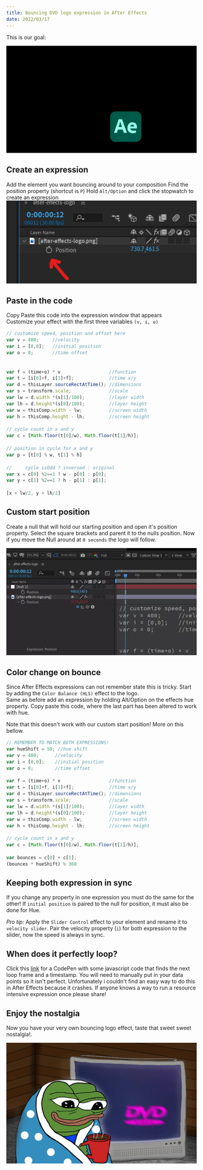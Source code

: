 ```yaml
---
title: Bouncing DVD logo expression in After Effects
date: 2022/03/17
---
```


This is our goal:

![](images/ae-bouncing.webp)


## Create an expression

Add the element you want bouncing around to your composition
Find the position property (shortcut is `P`)
Hold `Alt/Option` and click the stopwatch to create an expression
![](images/stopwatch.png)

## Paste in the code
Copy Paste this code into the expression window that appears  
Customize your effect with the first three variables `(v, i, o)`

```javascript
// customize speed, position and offset here
var v = 400;     //velocity
var i = [0,0];   //initial position
var o = 0;       //time offset


var f = (time+o) * v                  //function
var t = [i[0]+f, i[1]+f];             //time x/y
var d = thisLayer.sourceRectAtTime(); //dimensions
var s = transform.scale;              //scale
var lw = d.width *(s[1]/100);         //layer width
var lh = d.height*(s[0]/100);         //layer height
var w = thisComp.width - lw;          //screen width
var h = thisComp.height - lh;         //screen height

// cycle count in x and y
var c = [Math.floor(t[0]/w), Math.floor(t[1]/h)];

// position in cycle for x and y
var p = [t[0] % w, t[1] % h]

//     cycle isOdd ? inversed : original      
var x = c[0] %2==1 ? w - p[0] : p[0];
var y = c[1] %2==1 ? h - p[1] : p[1];

[x + lw/2, y + lh/2]
```

## Custom start position

Create a null that will hold our starting position and open it's position property.
Select the square brackets and parent it to the nulls position.
Now if you move the Null around at `0 seconds` the logo will follow.


![](images/initial-position.webp)


## Color change on bounce
Since After Effects expressions can not remember state this is tricky.
Start by adding the `Color Balance (HLS)` effect to the logo.  
Same as before add an expression by holding Alt/Option on the effects hue property.
Copy paste this code, where the last part has been altered to work with hue.

Note that this doesn't work with our custom start position! More on this bellow.

```javascript
// REMEMBER TO MATCH BOTH EXPRESSIONS! 
var hueShift = 50; //hue shift
var v = 400;      //velocity
var i = [0,0];    //initial position
var o = 0;        //time offset

var f = (time+o) * v                  //function
var t = [i[0]+f, i[1]+f];             //time x/y
var d = thisLayer.sourceRectAtTime(); //dimensions
var s = transform.scale;              //scale
var lw = d.width *(s[1]/100);         //layer width
var lh = d.height*(s[0]/100);         //layer height
var w = thisComp.width - lw;          //screen width
var h = thisComp.height - lh;         //screen height

// cycle count in x and y
var c = [Math.floor(t[0]/w), Math.floor(t[1]/h)];

var bounces = c[0] + c[1];
(bounces * hueShift) % 360
```

## Keeping both expression in sync
If you change any property in one expression you must do the same for the other!
If `initial position` is paired to the null for position, it must also be done for Hue.

*Pro tip:*
Apply the `Slider Control` effect to your element and rename it to `velocity slider`.
Pair the velocity property (`i`) for both expression to the slider, now the speed is always in sync.

## When does it perfectly loop?
Click this [link](https://codepen.io/jesper-hustad/pen/LYQpWEL?editors=0010) for a CodePen with some javascript code that finds the next loop frame and a timestamp. You will need to manually put in your data points so it isn't perfect. Unfortunately i couldn't find an easy way to do this in After Effects because it crashes. If anyone knows a way to run a resource intensive expression once please share!  


## Enjoy the nostalgia
Now you have your very own bouncing logo effect, taste that sweet sweet nostalgia!.

![](images/cozy-pepe.png)

